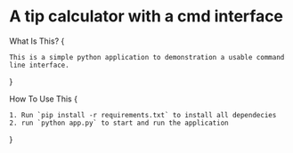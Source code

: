# A tip calculator with a cmd interface 

What Is This? {

    This is a simple python application to demonstration a usable command line interface.

}

How To Use This {

    1. Run `pip install -r requirements.txt` to install all dependecies
    2. run `python app.py` to start and run the application

}



